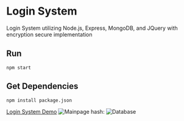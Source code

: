 # Login System

Login System utilizing Node.js, Express, MongoDB, and JQuery with encryption secure implementation
## Run
```
npm start
```
## Get Dependencies
```
npm install package.json
```

[Login System Demo](https://youtu.be/oBrQ2V-HuMM)
![Mainpage](https://github.com/pranav-manik/AuthTemplate/blob/master/mainPage.png)
hash:
![Database](https://github.com/pranav-manik/AuthTemplate/blob/master/database.png)
